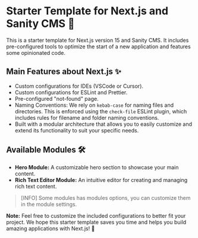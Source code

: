 # Starter Template for Next.js and Sanity CMS 🚀

This is a starter template for Next.js version 15 and Sanity CMS. It includes pre-configured tools to optimize the start of a new application and features some opinionated code.

## Main Features about Next.js ✨
- Custom configurations for IDEs (VSCode or Cursor).
- Custom configurations for ESLint and Prettier.
- Pre-configured "not-found" page.
- Naming Conventions: We rely on `kebab-case` for naming files and directories. This is enforced using the `check-file` ESLint plugin, which includes rules for filename and folder naming conventions.
- Built with a modular architecture that allows you to easily customize and extend its functionality to suit your specific needs.



## Available Modules 🛠️

- **Hero Module:** A customizable hero section to showcase your main content.
- **Rich Text Editor Module:** An intuitive editor for creating and managing rich text content.
> [INFO]
> Some modules has modules options, you can customize them in the module settings.

**Note:** Feel free to customize the included configurations to better fit your project. We hope this starter template saves you time and helps you build amazing applications with Next.js! 🚀

